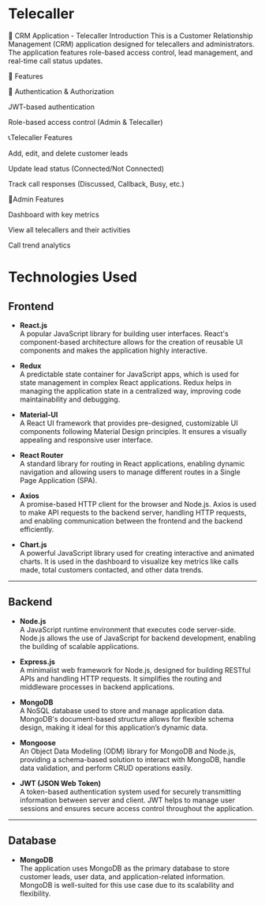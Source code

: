 # Telecaller
🌟 CRM Application - Telecaller
Introduction
This is a Customer Relationship Management (CRM) application designed for telecallers and administrators. The application features role-based access control, lead management, and real-time call status updates.

🚀 Features

🔐 Authentication & Authorization

JWT-based authentication

Role-based access control (Admin & Telecaller)

📞Telecaller Features

Add, edit, and delete customer leads

Update lead status (Connected/Not Connected)

Track call responses (Discussed, Callback, Busy, etc.)

👔Admin Features

Dashboard with key metrics

View all telecallers and their activities

Call trend analytics

# Technologies Used

## Frontend

- **React.js**  
  A popular JavaScript library for building user interfaces. React's component-based architecture allows for the creation of reusable UI components and makes the application highly interactive.

- **Redux**  
  A predictable state container for JavaScript apps, which is used for state management in complex React applications. Redux helps in managing the application state in a centralized way, improving code maintainability and debugging.

- **Material-UI**  
  A React UI framework that provides pre-designed, customizable UI components following Material Design principles. It ensures a visually appealing and responsive user interface.

- **React Router**  
  A standard library for routing in React applications, enabling dynamic navigation and allowing users to manage different routes in a Single Page Application (SPA).

- **Axios**  
  A promise-based HTTP client for the browser and Node.js. Axios is used to make API requests to the backend server, handling HTTP requests, and enabling communication between the frontend and the backend efficiently.

- **Chart.js**  
  A powerful JavaScript library used for creating interactive and animated charts. It is used in the dashboard to visualize key metrics like calls made, total customers contacted, and other data trends.

---

## Backend

- **Node.js**  
  A JavaScript runtime environment that executes code server-side. Node.js allows the use of JavaScript for backend development, enabling the building of scalable applications.

- **Express.js**  
  A minimalist web framework for Node.js, designed for building RESTful APIs and handling HTTP requests. It simplifies the routing and middleware processes in backend applications.

- **MongoDB**  
  A NoSQL database used to store and manage application data. MongoDB's document-based structure allows for flexible schema design, making it ideal for this application’s dynamic data.

- **Mongoose**  
  An Object Data Modeling (ODM) library for MongoDB and Node.js, providing a schema-based solution to interact with MongoDB, handle data validation, and perform CRUD operations easily.

- **JWT (JSON Web Token)**  
  A token-based authentication system used for securely transmitting information between server and client. JWT helps to manage user sessions and ensures secure access control throughout the application.

---

## Database

- **MongoDB**  
  The application uses MongoDB as the primary database to store customer leads, user data, and application-related information. MongoDB is well-suited for this use case due to its scalability and flexibility.

 
 
